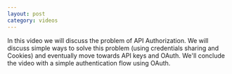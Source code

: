 ```yaml
---
layout: post
category: videos
---
```

In this video we will discuss the problem of API Authorization. We will discuss simple ways to solve this problem (using credentials sharing and Cookies) and eventually move towards API keys and OAuth. We'll conclude the video with a simple authentication flow using OAuth.